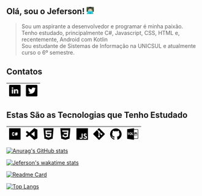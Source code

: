#

## Olá, sou o Jeferson! [<img src="img/man-technologist-logo.png" width="20"/>](img/man-technologist-logo.png)  

<!--
**JefersonMelo/JefersonMelo** is a ✨ _special_ ✨ repository because its `README.md` (this file) appears on your GitHub profile.

Here are some ideas to get you started:

- 🔭 I’m currently working on ...
- 🌱 I’m currently learning ...
- 👯 I’m looking to collaborate on ...
- 🤔 I’m looking for help with ...
- 💬 Ask me about ...
- 📫 How to reach me: ...
- 😄 Pronouns: ...
- ⚡ Fun fact: ...
-->
>Sou um aspirante a desenvolvedor e programar é minha paixão.  
>Tenho estudado, principalmente C#, Javascript, CSS, HTML e, recentemente, Android com Kotlin  
>Sou estudante de Sistemas de Informação na UNICSUL e atualmente curso o 6º semestre.  

## Contatos

| [<img src="img/linkedin.svg" width="30" title="Ícones feitos por https://www.flaticon.com/br/autores/google"/>](https://www.linkedin.com/in/jeferson-melo-841b981b0/) | [<img src="img/twitter-logo.svg" width="30" title="Ícones feitos por https://www.flaticon.com/br/autores/google"/>](https://twitter.com/jefmelo?s=09/) |
| --------------------------------------------------------------------------------------------------------------------------------------------------------------------- | ------------------------------------------------------------------------------------------------------------------------------------------------------ |

## Estas São as Tecnologias que Tenho Estudado

| [<img src="img/c-sharp-logo.svg" width="30" title=" Icons made by Freepik www.freepik.com www.flaticon.com/"/>](https://github.com/JefersonMelo/07-DIO/tree/master/01-MRV) | [<img src="img/visualcode-logo.svg" width="30" title=" Icons made by Freepik www.freepik.com www.flaticon.com/"/>](https://github.com/JefersonMelo/07-DIO/tree/master/02-LocalizaLabs) | [<img src="img/html5-logo.svg" width="30" title=" Icons made by Freepik www.freepik.com www.flaticon.com/"/>](https://github.com/JefersonMelo/07-DIO/tree/master/04-HTML-Web-Developer) | [<img src="img/css3-logo.svg" width="30" title=" Icons made by Freepik www.freepik.com www.flaticon.com/"/>](https://github.com/JefersonMelo/07-DIO/blob/master/04-HTML-Web-Developer/03-Recriando-a-Interface-do-Netflix/style/main.css) | [<img src="img/js-logo.svg" width="30" title=" Icons made by Freepik www.freepik.com www.flaticon.com/"/>](https://github.com/JefersonMelo/07-DIO/tree/master/05-JavaScript-Game-Developer) | [<img src="img/git-logo.svg" width="30" title=" Icons made by Freepik www.freepik.com www.flaticon.com/"/>](img/git-logo.svg) | [<img src="img/github-logo.svg" width="30" title=" Icons made by Freepik www.freepik.com www.flaticon.com/"/>](img/github-logo.svg) | [<img src="img/sql-logo.svg" width="30" title=" Icons made by Freepik www.freepik.com www.flaticon.com/"/>](https://github.com/JefersonMelo/13-SQL) |
| -------------------------------------------------------------------------------------------------------------------------------------------------------------------------- | -------------------------------------------------------------------------------------------------------------------------------------------------------------------------------------- | --------------------------------------------------------------------------------------------------------------------------------------------------------------------------------------- | ----------------------------------------------------------------------------------------------------------------------------------------------------------------------------------------------------------------------------------------- | ------------------------------------------------------------------------------------------------------------------------------------------------------------------------------------------- | ----------------------------------------------------------------------------------------------------------------------------- | ----------------------------------------------------------------------------------------------------------------------------------- | --------------------------------------------------------------------------------------------------------------------------------------------------- |

[![Anurag's GitHub stats](https://github-readme-stats.vercel.app/api?username=JefersonMelo&count_private=true&show_icons=true&hide=issues&theme=dark)](https://github.com/JefersonMelo/github-readme-stats)  

[![Jeferson's wakatime stats](https://github-readme-stats.vercel.app/api/wakatime?username=JefersonMelo&theme=dark)](https://github.com/JefersonMelo/github-readme-stats)  

[![Readme Card](https://github-readme-stats.vercel.app/api/pin/?username=JefersonMelo&repo=github-readme-stats&show_owner=true&theme=dark)](https://github.com/JefersonMelo/github-readme-stats)  

[![Top Langs](https://github-readme-stats.vercel.app/api/top-langs/?username=JefersonMelo&hide=java&layout=compact&theme=dark)](https://github.com/JefersonMelo/github-readme-stats)  
